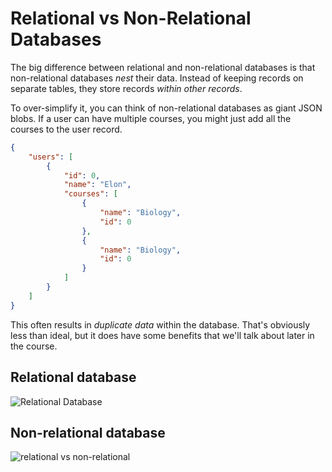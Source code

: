 # Relational vs Non-Relational Databases

The big difference between relational and non-relational databases is that non-relational databases *nest* their data. Instead of keeping records on separate tables, they store records *within other records*.

To over-simplify it, you can think of non-relational databases as giant JSON blobs. If a user can have multiple courses, you might just add all the courses to the user record.

```json
{
    "users": [
        {
            "id": 0,
            "name": "Elon",
            "courses": [
                {
                    "name": "Biology",
                    "id": 0
                },
                {
                    "name": "Biology",
                    "id": 0
                }
            ]
        }
    ]
}
```

This often results in *duplicate data* within the database. That's obviously less than ideal, but it does have some benefits that we'll talk about later in the course.

## Relational database

![Relational Database](https://i.imgur.com/Ogx4ICa.jpg)

## Non-relational database

![relational vs non-relational](https://i.imgur.com/36gbplf.jpeg)
